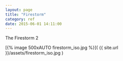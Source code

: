 ```yaml
---
layout: page
title: "Firestorm"
category: ref
date: 2015-06-01 14:11:00
---
```


The Firestorm 2

[{% image 500xAUTO firestorm_iso.jpg %}]( {{ site.url }}/assets/firestorm_iso.jpg )
